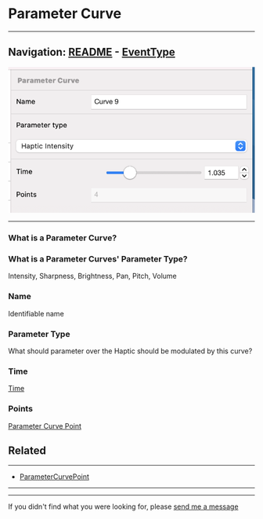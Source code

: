 # Parameter Curve


---
Navigation: [README](README.md) - [EventType](EventType.md)
---






![Image](media/images/inspectorParameterCurve.png)


---


### What is a Parameter Curve?








### What is a Parameter Curves' Parameter Type?

Intensity, Sharpness, Brightness, Pan, Pitch, Volume






### Name

Identifiable name






### Parameter Type

What should parameter over the Haptic should be modulated by this curve?






### Time





[Time](Time.md)


### Points





[Parameter Curve Point](ParameterCurvePoint.md)





## Related
---

- [ParameterCurvePoint](ParameterCurvePoint.md)

---


---

If you didn't find what you were looking for, please [send me a message](mailto:contact+help@haptrix.com)